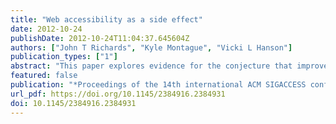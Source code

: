 ```yaml
---
title: "Web accessibility as a side effect"
date: 2012-10-24
publishDate: 2012-10-24T11:04:37.645604Z
authors: ["John T Richards", "Kyle Montague", "Vicki L Hanson"]
publication_types: ["1"]
abstract: "This paper explores evidence for the conjecture that improvements in Web accessibility have arisen, in part, as side effects of changes in Web technology and associated shifts in the way Web pages are designed and coded. Drawing on an earlier study of Web accessibility trends over the past 14 years, it discusses several possible indirect contributors to improving accessibility including the use of new browser capabilities to create more sophisticated page layouts, a growing concern with improved page rank in search results, and a shift toward cross-device content design. Understanding these examples may inspire the creation of additional technologies with incidental accessibility benefits."
featured: false
publication: "*Proceedings of the 14th international ACM SIGACCESS conference on Computers and accessibility*"
url_pdf: https://doi.org/10.1145/2384916.2384931
doi: 10.1145/2384916.2384931
---
```


